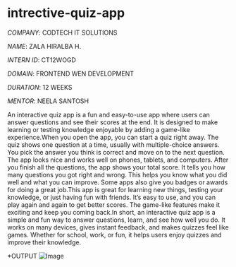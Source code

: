 # intrective-quiz-app

*COMPANY*: CODTECH IT SOLUTIONS

*NAME*: ZALA HIRALBA H.

*INTERN ID*: CT12WOGD

*DOMAIN*: FRONTEND WEN DEVELOPMENT

*DURATION*: 12 WEEKS

*MENTOR*: NEELA SANTOSH

An interactive quiz app is a fun and easy-to-use app where users can answer questions and see their scores at the end. It is designed to make learning or testing knowledge enjoyable by adding a game-like experience.When you open the app, you can start a quiz right away. The quiz shows one question at a time, usually with multiple-choice answers. You pick the answer you think is correct and move on to the next question. The app looks nice and works well on phones, tablets, and computers. After you finish all the questions, the app shows your total score. It tells you how many questions you got right and wrong. This helps you know what you did well and what you can improve. Some apps also give you badges or awards for doing a great job.This app is great for learning new things, testing your knowledge, or just having fun with friends. It’s easy to use, and you can play again and again to get better scores. The game-like features make it exciting and keep you coming back.In short, an interactive quiz app is a simple and fun way to answer questions, learn, and see how well you do. It works on many devices, gives instant feedback, and makes quizzes feel like games. Whether for school, work, or fun, it helps users enjoy quizzes and improve their knowledge.

*OUTPUT
![Image](https://github.com/user-attachments/assets/3d860cfc-ad40-431e-b046-bc3573ea1907)
